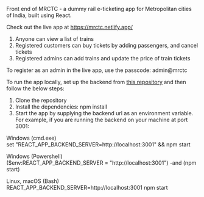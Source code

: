 Front end of MRCTC - a dummy rail e-ticketing app for Metropolitan cities of India, built using React.

Check out the live app at https://mrctc.netlify.app/

1. Anyone can view a list of trains
2. Registered customers can buy tickets by adding passengers, and cancel tickets
3. Registered admins can add trains and update the price of train tickets

To register as an admin in the live app, use the passcode: admin@mrctc

To run the app locally, set up the backend from [this repository](https://github.com/Aravindh-SNR/mrctc-backend) and then follow the below steps:

1. Clone the repository
2. Install the dependencies: npm install
3. Start the app by supplying the backend url as an environment variable. For example, if you are running the backend on your machine at port 3001:

Windows (cmd.exe)   
set "REACT_APP_BACKEND_SERVER=http://localhost:3001" && npm start   

Windows (Powershell)   
($env:REACT_APP_BACKEND_SERVER = "http://localhost:3001") -and (npm start)   

Linux, macOS (Bash)   
REACT_APP_BACKEND_SERVER=http://localhost:3001 npm start